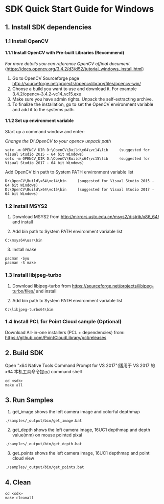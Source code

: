 # SDK Quick Start Guide for Windows

## 1. Install SDK dependencies

### 1.1 Install OpenCV

#### 1.1.1 Install OpenCV with Pre-built Libraries (Recommend)

*For more details you can reference OpenCV offical document* (https://docs.opencv.org/3.4.2/d3/d52/tutorial_windows_install.html)

1) Go to OpenCV Sourceforge page http://sourceforge.net/projects/opencvlibrary/files/opencv-win/
2) Choose a build you want to use and download it. For example 3.4.2/opencv-3.4.2-vc14_vc15.exe
3) Make sure you have admin rights. Unpack the self-extracting archive.
4) To finalize the installation, go to set the OpenCV environment variable and add it to the systems path.

#### 1.1.2 Set up environment variable

Start up a command window and enter:

*Change the D:\OpenCV to your opencv unpack path*

```
setx -m OPENCV_DIR D:\OpenCV\Build\x64\vc14\lib     (suggested for Visual Studio 2015 - 64 bit Windows)
setx -m OPENCV_DIR D:\OpenCV\Build\x64\vc15\lib     (suggested for Visual Studio 2017 - 64 bit Windows)
```
Add OpenCV bin path to System PATH environment variable list

```
D:\OpenCV\Build\x64\vc14\bin     (suggested for Visual Studio 2015 - 64 bit Windows)
D:\OpenCV\Build\x64\vc15\bin     (suggested for Visual Studio 2017 - 64 bit Windows)
```
### 1.2 Install MSYS2

1) Download MSYS2 from http://mirrors.ustc.edu.cn/msys2/distrib/x86_64/ and install

2) Add bin path to System PATH environment variable list
```
C:\msys64\usr\bin
```

3) Install make
```
pacman -Syu
pacman -S make
```

### 1.3 Install libjpeg-turbo

1) Download libjpeg-turbo from https://sourceforge.net/projects/libjpeg-turbo/files/ and install

2) Add bin path to System PATH environment variable list
```
C:\libjpeg-turbo64\bin
```

### 1.4 Install PCL for Point Cloud sample (Optional)

Download All-in-one installers (PCL + dependencies) from:
https://github.com/PointCloudLibrary/pcl/releases

## 2. Build SDK

Open "x64 Native Tools Command Prompt for VS 2017"(适用于 VS 2017 的 x64 本机工具命令提示) command shell

```
cd <sdk>
make all
```

## 3. Run Samples

1) get_image shows the left camera image and colorful depthmap

```
./samples/_output/bin/get_image.bat
```

2) get_depth shows the left camera image, 16UC1 depthmap and depth value(mm) on mouse pointed pixal
```
./samples/_output/bin/get_depth.bat
```

3) get_points shows the left camera image, 16UC1 depthmap and point cloud view
```
./samples/_output/bin/get_points.bat
```

## 4. Clean

```
cd <sdk>
make cleanall
```
